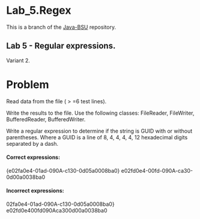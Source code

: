 # Lab_5.Regex
This is a branch of the [Java-BSU](https://github.com/KoAlexandra13/Java-BSU/) repository.


## Lab 5 - **Regular expressions**.

Variant 2.

# Problem
Read data from the file ( > =6 test lines). 

Write the results to the file. Use the following classes: FileReader, FileWriter, BufferedReader, BufferedWriter.


Write a regular expression to determine if the string is GUID with or without parentheses. Where a GUID is a line of 8, 4, 4, 4, 4, 12 hexadecimal digits separated by a dash.
#### Correct expressions: 
{e02fa0e4-01ad-090A-c130-0d05a0008ba0}
e02fd0e4-00fd-090A-ca30-0d00a0038ba0
#### Incorrect expressions: 

02fa0e4-01ad-090A-c130-0d05a0008ba0}
e02fd0e400fd090Aca300d00a0038ba0

